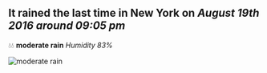 ## It rained the last time in New York on *August 19th 2016 around 09:05 pm*
💧💧  **moderate rain** *Humidity 83%*

![moderate rain](http://openweathermap.org/img/w/10n.png)
